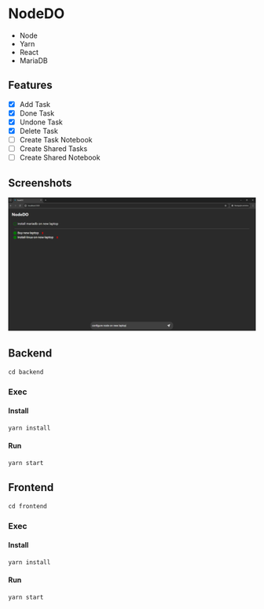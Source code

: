 # NodeDO
* Node
* Yarn
* React
* MariaDB

## Features
- [x] Add Task
- [x] Done Task
- [x] Undone Task
- [x] Delete Task
- [ ] Create Task Notebook
- [ ] Create Shared Tasks
- [ ] Create Shared Notebook

## Screenshots
![NodeDO](./screenshots/01.png)

## Backend
```
cd backend
```
### Exec
#### Install
```
yarn install
```
#### Run
```
yarn start
```

## Frontend
```
cd frontend
```
### Exec
#### Install
```
yarn install
```
#### Run
```
yarn start
```

